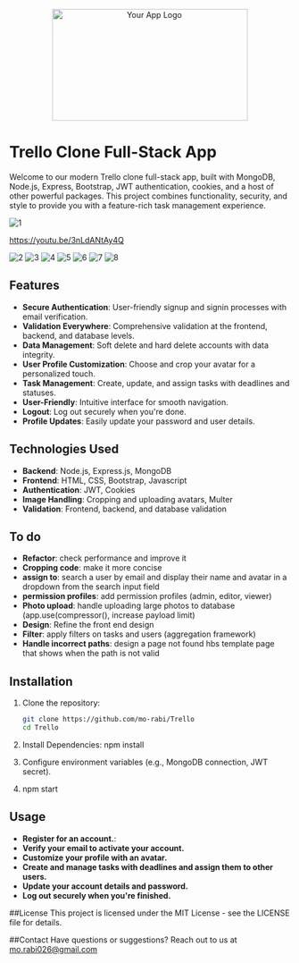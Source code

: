 <p align="center">
  <img src="https://logos-world.net/wp-content/uploads/2021/03/Trello-Logo.png" alt="Your App Logo" width="350" height="200">
</p>

# Trello Clone Full-Stack App

Welcome to our modern Trello clone full-stack app, built with MongoDB, Node.js, Express, Bootstrap, JWT authentication, cookies, and a host of other powerful packages. This project combines functionality, security, and style to provide you with a feature-rich task management experience.


![1](https://github.com/Mo-Rabi/Trello-Full-Stack/assets/69902912/57ec0627-a835-463c-9238-eb7fcab82a30)

https://youtu.be/3nLdANtAy4Q

![2](https://github.com/Mo-Rabi/Trello-Full-Stack/assets/69902912/31063c5a-5ad1-497b-a6c9-bd34e10e6e02)
![3](https://github.com/Mo-Rabi/Trello-Full-Stack/assets/69902912/37461444-3f72-4733-a84d-70c5c048b894)
![4](https://github.com/Mo-Rabi/Trello-Full-Stack/assets/69902912/f424f3a3-7398-4a6a-bb88-378fc95033dd)
![5](https://github.com/Mo-Rabi/Trello-Full-Stack/assets/69902912/50fa7805-31bc-4f47-b6ec-1deadfe1b2d0)
![6](https://github.com/Mo-Rabi/Trello-Full-Stack/assets/69902912/a785659e-346d-4f24-a24c-06da01a66d3d)
![7](https://github.com/Mo-Rabi/Trello-Full-Stack/assets/69902912/aaaec389-b7ce-4dee-be0c-5ae7456ba659)
![8](https://github.com/Mo-Rabi/Trello-Full-Stack/assets/69902912/63a8cc7d-5324-4e89-bbfe-5d6b05b514a1)





## Features

- **Secure Authentication**: User-friendly signup and signin processes with email verification.
- **Validation Everywhere**: Comprehensive validation at the frontend, backend, and database levels.
- **Data Management**: Soft delete and hard delete accounts with data integrity.
- **User Profile Customization**: Choose and crop your avatar for a personalized touch.
- **Task Management**: Create, update, and assign tasks with deadlines and statuses.
- **User-Friendly**: Intuitive interface for smooth navigation.
- **Logout**: Log out securely when you're done.
- **Profile Updates**: Easily update your password and user details.

## Technologies Used

- **Backend**: Node.js, Express.js, MongoDB
- **Frontend**: HTML, CSS, Bootstrap, Javascript
- **Authentication**: JWT, Cookies
- **Image Handling**: Cropping and uploading avatars, Multer
- **Validation**: Frontend, backend, and database validation

## To do

- **Refactor**: check performance and improve it
- **Cropping code**: make it more concise
- **assign to**: search a user by email and display their name and avatar in a dropdown from the search input field
- **permission profiles**: add permission profiles (admin, editor, viewer)
- **Photo upload**: handle uploading large photos to database (app.use(compressor(), increase payload limit)
- **Design**: Refine the front end design
- **Filter**: apply filters on tasks and users (aggregation framework)
- **Handle incorrect paths**: design a page not found hbs template page that shows when the path is not valid

  
## Installation

1. Clone the repository:

   ```bash
   git clone https://github.com/mo-rabi/Trello
   cd Trello
2. Install Dependencies:
  npm install
3. Configure environment variables (e.g., MongoDB connection, JWT secret).
4. npm start


## Usage

- **Register for an account.**:
- **Verify your email to activate your account.**
- **Customize your profile with an avatar.**
- **Create and manage tasks with deadlines and assign them to other users.**
- **Update your account details and password.**
- **Log out securely when you're finished.**


##License
This project is licensed under the MIT License - see the LICENSE file for details.

##Contact
Have questions or suggestions? Reach out to us at mo.rabi026@gmail.com
